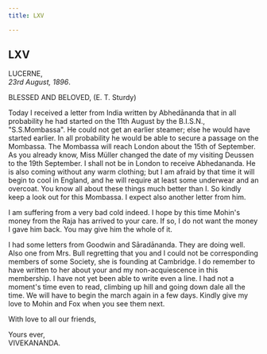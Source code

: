 ```yaml
---
title: LXV

---
```





  

  


## LXV

LUCERNE,  
*23rd August, 1896*.

BLESSED AND BELOVED, (E. T. Sturdy)

Today I received a letter from India written by Abhedānanda that in all
probability he had started on the 11th August by the B.I.S.N.,
"S.S.Mombassa". He could not get an earlier steamer; else he would have
started earlier. In all probability he would be able to secure a passage
on the Mombassa. The Mombassa will reach London about the 15th of
September. As you already know, Miss Müller changed the date of my
visiting Deussen to the 19th September. I shall not be in London to
receive Abhedananda. He is also coming without any warm clothing; but I
am afraid by that time it will begin to cool in England, and he will
require at least some underwear and an overcoat. You know all about
these things much better than I. So kindly keep a look out for this
Mombassa. I expect also another letter from him.

I am suffering from a very bad cold indeed. I hope by this time Mohin's
money from the Raja has arrived to your care. If so, I do not want the
money I gave him back. You may give him the whole of it.

I had some letters from Goodwin and Sāradānanda. They are doing well.
Also one from Mrs. Bull regretting that you and I could not be
corresponding members of some Society, she is founding at Cambridge. I
do remember to have written to her about your and my non-acquiescence in
this membership. I have not yet been able to write even a line. I had
not a moment's time even to read, climbing up hill and going down dale
all the time. We will have to begin the march again in a few days.
Kindly give my love to Mohin and Fox when you see them next.

With love to all our friends,

Yours ever,  
VIVEKANANDA.


